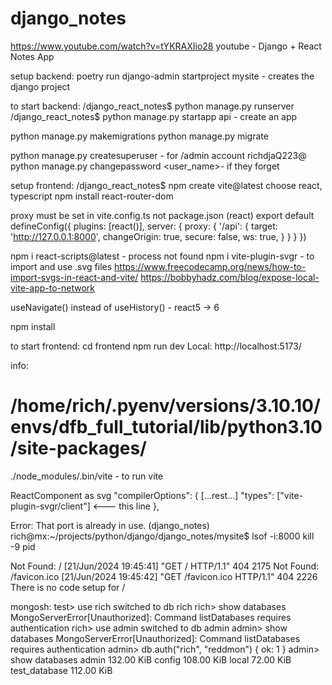 # django_notes
https://www.youtube.com/watch?v=tYKRAXIio28
youtube - Django + React Notes App

setup backend:
poetry run django-admin startproject mysite - creates the django project

to start backend:
/django_react_notes$ python manage.py runserver
/django_react_notes$ python manage.py startapp api - create an app

python manage.py makemigrations
python manage.py migrate

python manage.py createsuperuser - for /admin account richdjaQ223@
python manage.py changepassword <user_name>- if they forget

setup frontend:
/django_react_notes$ npm create vite@latest
choose react, typescript
npm install react-router-dom

proxy must be set in vite.config.ts not package.json (react)
export default defineConfig({
  plugins: [react()],
  server: {
    proxy: {
      '/api': {
        target: 'http://127.0.0.1:8000',
        changeOrigin: true,
        secure: false,
        ws: true,
      }
    }
  }
})


npm i react-scripts@latest - process not found
npm i vite-plugin-svgr - to import and use .svg files
https://www.freecodecamp.org/news/how-to-import-svgs-in-react-and-vite/
https://bobbyhadz.com/blog/expose-local-vite-app-to-network

useNavigate() instead of useHistory() - react5 -> 6


npm install

to start frontend:
cd frontend
npm run dev
Local:   http://localhost:5173/

info:
# /home/rich/.pyenv/versions/3.10.10/envs/dfb_full_tutorial/lib/python3.10/site-packages/
./node_modules/.bin/vite - to run vite

ReactComponent as svg
"compilerOptions":
{
  [...rest...]
  "types": ["vite-plugin-svgr/client"] <--- this line
},


Error: That port is already in use.
(django_notes) rich@mx:~/projects/python/django/django_notes/mysite$ lsof -i:8000
kill -9 pid

Not Found: /
[21/Jun/2024 19:45:41] "GET / HTTP/1.1" 404 2175
Not Found: /favicon.ico
[21/Jun/2024 19:45:42] "GET /favicon.ico HTTP/1.1" 404 2226
There is no code setup for /

mongosh:
test> use rich
switched to db rich
rich> show databases
MongoServerError[Unauthorized]: Command listDatabases requires authentication
rich> use admin
switched to db admin
admin> show databases
MongoServerError[Unauthorized]: Command listDatabases requires authentication
admin> db.auth("rich", "reddmon")
{ ok: 1 }
admin> show databases
admin          132.00 KiB
config         108.00 KiB
local           72.00 KiB
test_database  112.00 KiB
